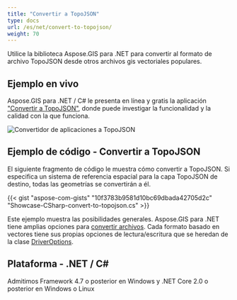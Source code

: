 ```yaml
---
title: "Convertir a TopoJSON"
type: docs
url: /es/net/convert-to-topojson/
weight: 70
---
```


Utilice la biblioteca Aspose.GIS para .NET para convertir al formato de archivo TopoJSON desde otros archivos gis vectoriales populares.

## **Ejemplo en vivo**

Aspose.GIS para .NET / C# le presenta en línea y gratis la aplicación ["Convertir a TopoJSON"](https://products.aspose.app/gis/conversion/convert-to-topojson), donde puede investigar la funcionalidad y la calidad con la que funciona.

![ Convertidor de aplicaciones a TopoJSON](conversion.png)

## **Ejemplo de código - Convertir a TopoJSON**

El siguiente fragmento de código le muestra cómo convertir a TopoJSON. Si especifica un sistema de referencia espacial para la capa TopoJSON de destino, todas las geometrías se convertirán a él. 

{{< gist "aspose-com-gists" "10f3783b9581d10bc69dbada42705d2c" "Showcase-CSharp-convert-to-topojson.cs" >}}

Este ejemplo muestra las posibilidades generales. Aspose.GIS para .NET tiene amplias opciones para [convertir archivos](https://docs.aspose.com/gis/net/vector-layers/). Cada formato basado en vectores tiene sus propias opciones de lectura/escritura que se heredan de la clase [DriverOptions](https://reference.aspose.com/gis/net/aspose.gis/driveroptions).

## **Plataforma - .NET / C#**

Admitimos Framework 4.7 o posterior en Windows y .NET Core 2.0 o posterior en Windows o Linux
